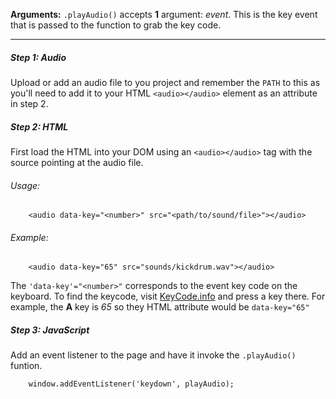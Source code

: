 
__Arguments:__ `.playAudio()` accepts __1__ argument: _event_. This is the key event that is passed to the function to grab the key code.

***
##### Step 1: Audio
Upload or add an audio file to you project and remember the `PATH` to this as you'll need to add it to your HTML `<audio></audio>` element as an attribute in step 2.

##### Step 2: HTML
First load the HTML into your DOM using an `<audio></audio>` tag with the source pointing at the audio file.

###### Usage:
```
	<audio data-key="<number>" src="<path/to/sound/file>"></audio>
```

###### Example:

```
	<audio data-key="65" src="sounds/kickdrum.wav"></audio>
```


The `'data-key'="<number>"` corresponds to the event key code on the keyboard. To find the keycode, visit [KeyCode.info](keycode.info) and press a key there. For example, the __A__ key is _65_ so they HTML attribute would be `data-key="65"`


##### Step 3: JavaScript
Add an event listener to the page and have it invoke the `.playAudio()` funtion.

```
	window.addEventListener('keydown', playAudio);
```